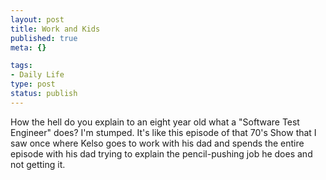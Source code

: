 ```yaml
--- 
layout: post
title: Work and Kids
published: true
meta: {}

tags: 
- Daily Life
type: post
status: publish
---
```

How the hell do you explain to an eight year old what a "Software Test Engineer" does? I'm stumped. It's like this episode of that 70's Show that I saw once where Kelso goes to work with his dad and spends the entire episode with his dad trying to explain the pencil-pushing job he does and not getting it.
